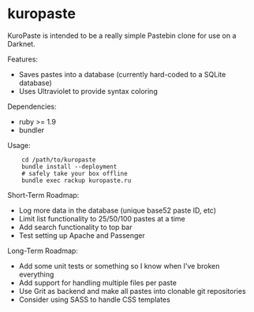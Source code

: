 kuropaste
=========

KuroPaste is intended to be a really simple Pastebin clone for use on a
Darknet.

Features:
* Saves pastes into a database (currently hard-coded to a SQLite database)
* Uses Ultraviolet to provide syntax coloring

Dependencies:
* ruby >= 1.9
* bundler

Usage:
```
    cd /path/to/kuropaste
    bundle install --deployment
    # safely take your box offline
    bundle exec rackup kuropaste.ru
```

Short-Term Roadmap:
* Log more data in the database (unique base52 paste ID, etc)
* Limit list functionality to 25/50/100 pastes at a time
* Add search functionality to top bar
* Test setting up Apache and Passenger

Long-Term Roadmap:
* Add some unit tests or something so I know when I've broken everything
* Add support for handling multiple files per paste
* Use Grit as backend and make all pastes into clonable git repositories
* Consider using SASS to handle CSS templates

